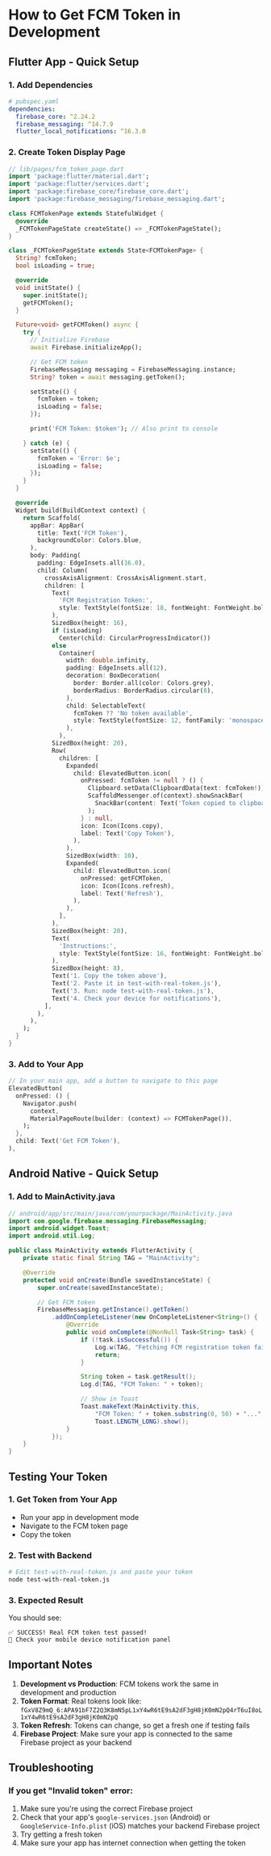 # How to Get FCM Token in Development

## Flutter App - Quick Setup

### 1. Add Dependencies

```yaml
# pubspec.yaml
dependencies:
  firebase_core: ^2.24.2
  firebase_messaging: ^14.7.9
  flutter_local_notifications: ^16.3.0
```

### 2. Create Token Display Page

```dart
// lib/pages/fcm_token_page.dart
import 'package:flutter/material.dart';
import 'package:flutter/services.dart';
import 'package:firebase_core/firebase_core.dart';
import 'package:firebase_messaging/firebase_messaging.dart';

class FCMTokenPage extends StatefulWidget {
  @override
  _FCMTokenPageState createState() => _FCMTokenPageState();
}

class _FCMTokenPageState extends State<FCMTokenPage> {
  String? fcmToken;
  bool isLoading = true;

  @override
  void initState() {
    super.initState();
    getFCMToken();
  }

  Future<void> getFCMToken() async {
    try {
      // Initialize Firebase
      await Firebase.initializeApp();

      // Get FCM token
      FirebaseMessaging messaging = FirebaseMessaging.instance;
      String? token = await messaging.getToken();

      setState(() {
        fcmToken = token;
        isLoading = false;
      });

      print('FCM Token: $token'); // Also print to console

    } catch (e) {
      setState(() {
        fcmToken = 'Error: $e';
        isLoading = false;
      });
    }
  }

  @override
  Widget build(BuildContext context) {
    return Scaffold(
      appBar: AppBar(
        title: Text('FCM Token'),
        backgroundColor: Colors.blue,
      ),
      body: Padding(
        padding: EdgeInsets.all(16.0),
        child: Column(
          crossAxisAlignment: CrossAxisAlignment.start,
          children: [
            Text(
              'FCM Registration Token:',
              style: TextStyle(fontSize: 18, fontWeight: FontWeight.bold),
            ),
            SizedBox(height: 16),
            if (isLoading)
              Center(child: CircularProgressIndicator())
            else
              Container(
                width: double.infinity,
                padding: EdgeInsets.all(12),
                decoration: BoxDecoration(
                  border: Border.all(color: Colors.grey),
                  borderRadius: BorderRadius.circular(8),
                ),
                child: SelectableText(
                  fcmToken ?? 'No token available',
                  style: TextStyle(fontSize: 12, fontFamily: 'monospace'),
                ),
              ),
            SizedBox(height: 20),
            Row(
              children: [
                Expanded(
                  child: ElevatedButton.icon(
                    onPressed: fcmToken != null ? () {
                      Clipboard.setData(ClipboardData(text: fcmToken!));
                      ScaffoldMessenger.of(context).showSnackBar(
                        SnackBar(content: Text('Token copied to clipboard!')),
                      );
                    } : null,
                    icon: Icon(Icons.copy),
                    label: Text('Copy Token'),
                  ),
                ),
                SizedBox(width: 10),
                Expanded(
                  child: ElevatedButton.icon(
                    onPressed: getFCMToken,
                    icon: Icon(Icons.refresh),
                    label: Text('Refresh'),
                  ),
                ),
              ],
            ),
            SizedBox(height: 20),
            Text(
              'Instructions:',
              style: TextStyle(fontSize: 16, fontWeight: FontWeight.bold),
            ),
            SizedBox(height: 8),
            Text('1. Copy the token above'),
            Text('2. Paste it in test-with-real-token.js'),
            Text('3. Run: node test-with-real-token.js'),
            Text('4. Check your device for notifications'),
          ],
        ),
      ),
    );
  }
}
```

### 3. Add to Your App

```dart
// In your main app, add a button to navigate to this page
ElevatedButton(
  onPressed: () {
    Navigator.push(
      context,
      MaterialPageRoute(builder: (context) => FCMTokenPage()),
    );
  },
  child: Text('Get FCM Token'),
),
```

## Android Native - Quick Setup

### 1. Add to MainActivity.java

```java
// android/app/src/main/java/com/yourpackage/MainActivity.java
import com.google.firebase.messaging.FirebaseMessaging;
import android.widget.Toast;
import android.util.Log;

public class MainActivity extends FlutterActivity {
    private static final String TAG = "MainActivity";

    @Override
    protected void onCreate(Bundle savedInstanceState) {
        super.onCreate(savedInstanceState);

        // Get FCM token
        FirebaseMessaging.getInstance().getToken()
            .addOnCompleteListener(new OnCompleteListener<String>() {
                @Override
                public void onComplete(@NonNull Task<String> task) {
                    if (!task.isSuccessful()) {
                        Log.w(TAG, "Fetching FCM registration token failed", task.getException());
                        return;
                    }

                    String token = task.getResult();
                    Log.d(TAG, "FCM Token: " + token);

                    // Show in Toast
                    Toast.makeText(MainActivity.this,
                        "FCM Token: " + token.substring(0, 50) + "...",
                        Toast.LENGTH_LONG).show();
                }
            });
    }
}
```

## Testing Your Token

### 1. Get Token from Your App

- Run your app in development mode
- Navigate to the FCM token page
- Copy the token

### 2. Test with Backend

```bash
# Edit test-with-real-token.js and paste your token
node test-with-real-token.js
```

### 3. Expected Result

You should see:

```
✅ SUCCESS! Real FCM token test passed!
📱 Check your mobile device notification panel
```

## Important Notes

1. **Development vs Production**: FCM tokens work the same in development and production
2. **Token Format**: Real tokens look like: `fGxV8Z9mQ_6:APA91bF7Z2Q3K8mN5pL1xY4wR6tE9sA2dF3gH8jK0mN2pQ4rT6uI8oL1xY4wR6tE9sA2dF3gH8jK0mN2pQ`
3. **Token Refresh**: Tokens can change, so get a fresh one if testing fails
4. **Firebase Project**: Make sure your app is connected to the same Firebase project as your backend

## Troubleshooting

### If you get "Invalid token" error:

1. Make sure you're using the correct Firebase project
2. Check that your app's `google-services.json` (Android) or `GoogleService-Info.plist` (iOS) matches your backend Firebase project
3. Try getting a fresh token
4. Make sure your app has internet connection when getting the token
